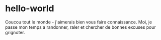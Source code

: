# hello-world

Coucou tout le monde - j'aimerais bien vous faire connaissance. Moi, je passe mon temps a randonner, raler et chercher de bonnes excuses pour grignoter. 
